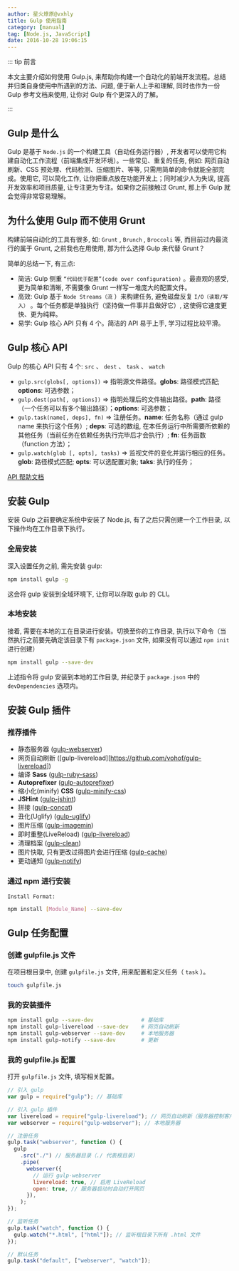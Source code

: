 ```yaml
---
author: 星火燎原@vxhly
title: Gulp 使用指南
category: [manual]
tag: [Node.js, JavaScript]
date: 2016-10-28 19:06:15
---
```


::: tip 前言

本文主要介绍如何使用 Gulp.js, 来帮助你构建一个自动化的前端开发流程。总结并归类自身使用中所遇到的方法、问题, 便于新人上手和理解, 同时也作为一份 Gulp 参考文档来使用, 让你对 Gulp 有个更深入的了解。

:::

<!-- more -->

## Gulp 是什么

Gulp 是基于 `Node.js` 的一个构建工具（自动任务运行器）, 开发者可以使用它构建自动化工作流程（前端集成开发环境）。一些常见、重复的任务, 例如: 网页自动刷新、CSS 预处理、代码检测、压缩图片、等等, 只需用简单的命令就能全部完成。使用它, 可以简化工作, 让你把重点放在功能开发上；同时减少人为失误, 提高开发效率和项目质量, 让专注更为专注。如果你之前接触过 Grunt, 那上手 Gulp 就会觉得非常容易理解。

## 为什么使用 Gulp 而不使用 Grunt

构建前端自动化的工具有很多, 如: `Grunt` , `Brunch` , `Broccoli` 等, 而目前过内最流行的属于 Grunt, 之前我也在用使用, 那为什么选择 Gulp 来代替 Grunt？

简单的总结一下, 有三点:

- 简洁: Gulp 侧重 `“代码优于配置”(code over configuration)` 。最直观的感受, 更为简单和清晰, 不需要像 Grunt 一样写一堆庞大的配置文件。
- 高效: Gulp 基于 `Node Streams（流` ）来构建任务, 避免磁盘反复 `I/O（读取/写入）` 。每个任务都是单独执行（坚持做一件事并且做好它）, 这使得它速度更快、更为纯粹。
- 易学: Gulp 核心 API 只有 4 个。简洁的 API 易于上手, 学习过程比较平滑。

## Gulp 核心 API

Gulp 的核心 API 只有 4 个: `src` 、 `dest` 、 `task` 、 `watch`

- `gulp.src(globs[, options])` => 指明源文件路径。**globs**: 路径模式匹配; **options**: 可选参数；
- `gulp.dest(path[, options])` => 指明处理后的文件输出路径。**path**: 路径（一个任务可以有多个输出路径）；**options**: 可选参数；
- `gulp.task(name[, deps], fn)` => 注册任务。**name**: 任务名称（通过 gulp name 来执行这个任务）; **deps**: 可选的数组, 在本任务运行中所需要所依赖的其他任务（当前任务在依赖任务执行完毕后才会执行）; **fn**: 任务函数（function 方法）；
- `gulp.watch(glob [, opts], tasks)` => 监视文件的变化并运行相应的任务。**glob**: 路径模式匹配; **opts**: 可以选配置对象; **taks**: 执行的任务；

[API 帮助文档](http://github.com/gulpjs/gulp/blob/master/docs/API.md)

## 安装 Gulp

安装 Gulp 之前要确定系统中安装了 Node.js, 有了之后只需创建一个工作目录, 以下操作均在工作目录下执行。

### 全局安装

深入设置任务之前, 需先安装 gulp:

```bash
npm install gulp -g
```

这会将 gulp 安装到全域环境下, 让你可以存取 gulp 的 CLI。

### 本地安装

接着, 需要在本地的工在目录进行安装。切换至你的工作目录, 执行以下命令（当然执行之前要先确定该目录下有 `package.json` 文件, 如果没有可以通过 `npm init` 进行创建）

```bash
npm install gulp --save-dev
```

上述指令将 gulp 安装到本地的工作目录, 并纪录于 `package.json` 中的 `devDependencies` 选项内。

## 安装 Gulp 插件

### 推荐插件

- 静态服务器 ([gulp-webserver](http://github.com/schickling/gulp-webserver))
- 网页自动刷新 ([gulp-livereload][<https://github.com/vohof/gulp-livereload>])
- 编译 **Sass** ([gulp-ruby-sass](http://github.com/sindresorhus/gulp-ruby-sass))
- **Autoprefixer** ([gulp-autoprefixer](http://github.com/Metrime/gulp-autoprefixer))
- 缩小化(minify) **CSS** ([gulp-minify-css](http://github.com/jonathanepollack/gulp-minify-css))
- **JSHint** ([gulp-jshint](http://github.com/wearefractal/gulp-jshint))
- 拼接 ([gulp-concat](http://github.com/wearefractal/gulp-concat))
- 丑化(Uglify) ([gulp-uglify](http://github.com/terinjokes/gulp-uglify))
- 图片压缩 ([gulp-imagemin](http://github.com/sindresorhus/gulp-imagemin))
- 即时重整(LiveReload) ([gulp-livereload](http://github.com/vohof/gulp-livereload))
- 清理档案 ([gulp-clean](http://github.com/peter-vilja/gulp-clean))
- 图片快取, 只有更改过得图片会进行压缩 ([gulp-cache](http://github.com/jgable/gulp-cache/))
- 更动通知 ([gulp-notify](http://github.com/mikaelbr/gulp-notify))

### 通过 npm 进行安装

`Install Format:`

```bash
npm install [Module_Name] --save-dev
```

## Gulp 任务配置

### 创建 gulpfile.js 文件

在项目根目录中, 创建 `gulpfile.js` 文件, 用来配置和定义任务（ `task` ）。

```bash
touch gulpfile.js
```

### 我的安装插件

```bash
npm install gulp --save-dev               # 基础库
npm install gulp-livereload --save-dev    # 网页自动刷新
npm install gulp-webserver --save-dev     # 本地服务器
npm install gulp-notify --save-dev        # 更新
```

### 我的 gulpfile.js 配置

打开 `gulpfile.js` 文件, 填写相关配置。

```js
// 引入 gulp
var gulp = require("gulp"); // 基础库

// 引入 gulp 插件
var livereload = require("gulp-livereload"); // 网页自动刷新（服务器控制客户端同步刷新）
var webserver = require("gulp-webserver"); // 本地服务器

// 注册任务
gulp.task("webserver", function () {
  gulp
    .src("./") // 服务器目录（./ 代表根目录）
    .pipe(
      webserver({
        // 运行 gulp-webserver
        livereload: true, // 启用 LiveReload
        open: true, // 服务器启动时自动打开网页
      }),
    );
});

// 监听任务
gulp.task("watch", function () {
  gulp.watch("*.html", ["html"]); // 监听根目录下所有 .html 文件
});

// 默认任务
gulp.task("default", ["webserver", "watch"]);
```
